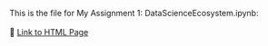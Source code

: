 This is the file for My Assignment 1: DataScienceEcosystem.ipynb:
<br><br>
:triangular_flag_on_post: [Link to HTML Page](https://karan-k-shah.github.io/Assignment/DataScienceEcosystem.html)

